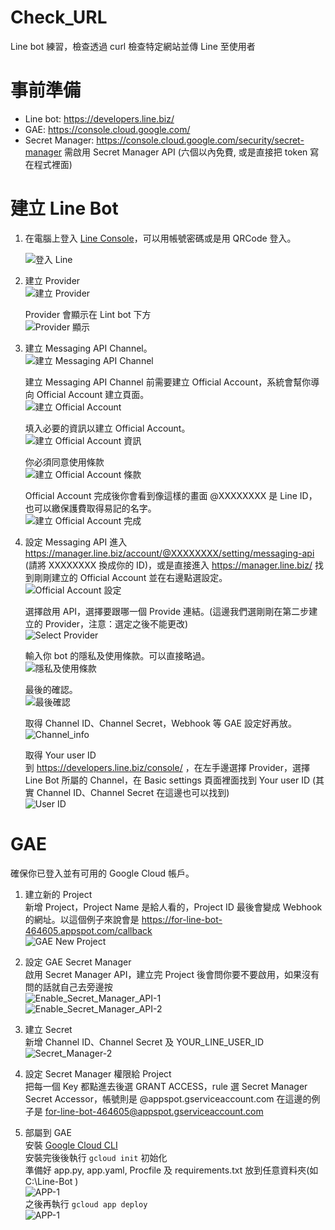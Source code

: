 # Check_URL
Line bot 練習，檢查透過 curl 檢查特定網站並傳 Line 至使用者

事前準備
===

- Line bot: https://developers.line.biz/
- GAE: https://console.cloud.google.com/
- Secret Manager: https://console.cloud.google.com/security/secret-manager 需啟用 Secret Manager API (六個以內免費, 或是直接把 token 寫在程式裡面)

建立 Line Bot
==
1. 在電腦上登入 [Line Console](https://account.line.biz/console/ "Line Console")，可以用帳號密碼或是用 QRCode 登入。  

	![登入 Line](https://github.com/wjtvbm/Check_URL/blob/main/Pictures/Line_bot_Line_login.png)

2. 建立 Provider  
	![建立 Provider](https://github.com/wjtvbm/Check_URL/blob/main/Pictures/Line_bot_Provider.png)

	Provider 會顯示在 Lint bot 下方  
	![Provider 顯示](https://github.com/wjtvbm/Check_URL/blob/main/Pictures/Line_bot_Provider_show.png)

3. 建立 Messaging API Channel。  
	![建立 Messaging API Channel](https://github.com/wjtvbm/Check_URL/blob/main/Pictures/Line_bot_Channel.png)
	
	建立 Messaging API Channel 前需要建立 Official Account，系統會幫你導向 Official Account 建立頁面。  
	![建立 Official Account](https://github.com/wjtvbm/Check_URL/blob/main/Pictures/Line_bot_Channel_official_account-1.png)
	
	填入必要的資訊以建立 Official Account。  
	![建立 Official Account 資訊](https://github.com/wjtvbm/Check_URL/blob/main/Pictures/Line_bot_Channel_official_account-2.png)
	
	你必須同意使用條款  
	![建立 Official Account 條款](https://github.com/wjtvbm/Check_URL/blob/main/Pictures/Line_bot_Channel_official_account-terms.png)
	
	Official Account 完成後你會看到像這樣的畫面 @XXXXXXXX 是 Line ID，也可以繳保護費取得易記的名字。  
	![建立 Official Account 完成](https://github.com/wjtvbm/Check_URL/blob/main/Pictures/Line_bot_Channel_official_account-done.png)

4. 設定 Messaging API
	進入 https://manager.line.biz/account/@XXXXXXXX/setting/messaging-api (請將 XXXXXXXX 換成你的 ID)，或是直接進入 https://manager.line.biz/ 找到剛剛建立的 Official Account 並在右邊點選設定。  
	![Official Account 設定](https://github.com/wjtvbm/Check_URL/blob/main/Pictures/Line_bot_Enable_Message_API-1.png)
	
	選擇啟用 API，選擇要跟哪一個 Provide 連結。(這邊我們選剛剛在第二步建立的 Provider，注意：選定之後不能更改)  
	![Select Provider](https://github.com/wjtvbm/Check_URL/blob/main/Pictures/Line_bot_Enable_Message_API-2.png)
	
	輸入你 bot 的隱私及使用條款。可以直接略過。  
	![隱私及使用條款](https://github.com/wjtvbm/Check_URL/blob/main/Pictures/Line_bot_Enable_Message_API-3.png)
	
	最後的確認。  
	![最後確認](https://github.com/wjtvbm/Check_URL/blob/main/Pictures/Line_bot_Enable_Message_API-4.png)
	
	取得 Channel ID、Channel Secret，Webhook 等 GAE 設定好再放。  
	![Channel_info](https://github.com/wjtvbm/Check_URL/blob/main/Pictures/Line_bot_Enable_Message_API-5.png)

	取得 Your user ID  
	到 https://developers.line.biz/console/ ，在左手邊選擇 Provider，選擇 Line Bot 所屬的 Channel，在 Basic settings 頁面裡面找到 Your user ID (其實 Channel ID、Channel Secret 在這邊也可以找到)  
	![User ID](https://github.com/wjtvbm/Check_URL/blob/main/Pictures/Line_bot_Your_User_ID.png)
	
GAE
==

確保你已登入並有可用的 Google Cloud 帳戶。

1. 建立新的 Project  
	新增 Project，Project Name 是給人看的，Project ID 最後會變成 Webhook 的網址。以這個例子來說會是 https://for-line-bot-464605.appspot.com/callback  
	![GAE New Project](https://github.com/wjtvbm/Check_URL/blob/main/Pictures/GAE_New_Project.png)

2. 設定 GAE Secret Manager  
	啟用 Secret Manager API，建立完 Project 後會問你要不要啟用，如果沒有問的話就自己去旁邊按  
	![Enable_Secret_Manager_API-1](https://github.com/wjtvbm/Check_URL/blob/main/Pictures/Enable_Secret_Manager_API.png)  
	![Enable_Secret_Manager_API-2](https://github.com/wjtvbm/Check_URL/blob/main/Pictures/Enable_Secret_Manager_API-2.png)  
	
3. 建立 Secret  
	新增 Channel ID、Channel Secret 及 YOUR_LINE_USER_ID  
	![Secret_Manager-2](https://github.com/wjtvbm/Check_URL/blob/main/Pictures/Secret_Manager-2.png)

4. 設定 Secret Manager 權限給 Project  
	把每一個 Key 都點進去後選 GRANT ACCESS，rule 選 Secret Manager Secret Accessor，帳號則是 <Project ID>@appspot.gserviceaccount.com 在這邊的例子是 for-line-bot-464605@appspot.gserviceaccount.com  

5. 部屬到 GAE  
	安裝 [Google Cloud CLI](https://cloud.google.com/sdk/docs/downloads-interactive)  
	安裝完後後執行 ```gcloud init``` 初始化   
	準備好 app.py, app.yaml, Procfile 及 requirements.txt 放到任意資料夾(如 C:\Line-Bot )  
	![APP-1](https://github.com/wjtvbm/Check_URL/blob/main/Pictures/app-1.png)  
	之後再執行 ```gcloud app deploy```  
	![APP-1](https://github.com/wjtvbm/Check_URL/blob/main/Pictures/deploy.png)  
	